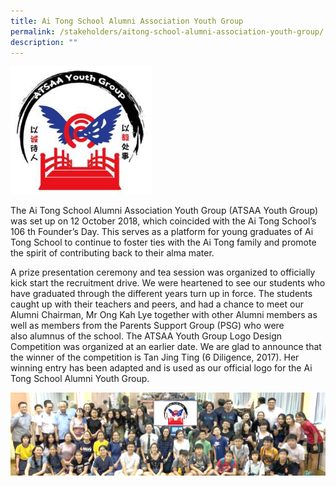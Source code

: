 ```yaml
---
title: Ai Tong School Alumni Association Youth Group
permalink: /stakeholders/aitong-school-alumni-association-youth-group/
description: ""
---
```

<img src="/images/ATSAA_youth_logo_W.jpg" 
     style="width:45%">

The Ai Tong School Alumni Association Youth Group (ATSAA Youth Group) was set up on 12 October 2018, which coincided with the Ai Tong School’s 106 th Founder’s Day. This serves as a platform for young graduates of Ai Tong School to continue to foster ties with the Ai Tong family and promote the spirit of contributing back to their alma mater.

  

A prize presentation ceremony and tea session was organized to officially kick start the recruitment drive. We were heartened to see our students who have graduated through the different years turn up in force. The students caught up with their teachers and peers, and had a chance to meet our Alumni Chairman, Mr Ong Kah Lye together with other Alumni members as well as members from the Parents Support Group (PSG) who were also alumnus of the school. The ATSAA Youth Group Logo Design Competition was organized at an earlier date. We are glad to announce that the winner of the competition is Tan Jing Ting (6 Diligence, 2017). Her winning entry has been adapted and is used as our official logo for the Ai Tong School Alumni Youth Group.

![](/images/ATSAA_youth_group1.jpeg)

